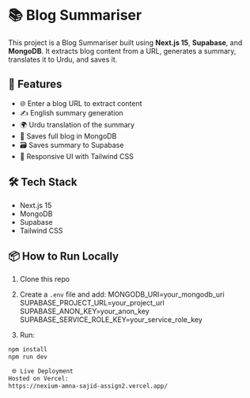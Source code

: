 # 📚 Blog Summariser

This project is a Blog Summariser built using **Next.js 15**, **Supabase**, and **MongoDB**. It extracts blog content from a URL, generates a summary, translates it to Urdu, and saves it.

## 🚀 Features
- 🌐 Enter a blog URL to extract content
- ✍️ English summary generation
- 🌍 Urdu translation of the summary
- 💾 Saves full blog in MongoDB
- 🗃️ Saves summary to Supabase
- 🎨 Responsive UI with Tailwind CSS

## 🛠️ Tech Stack
- Next.js 15
- MongoDB
- Supabase
- Tailwind CSS

## 📦 How to Run Locally
1. Clone this repo
2. Create a `.env` file and add:
    MONGODB_URI=your_mongodb_uri
    SUPABASE_PROJECT_URL=your_project_url
    SUPABASE_ANON_KEY=your_anon_key
    SUPABASE_SERVICE_ROLE_KEY=your_service_role_key

3. Run:
```bash
npm install
npm run dev

 🌐 Live Deployment
Hosted on Vercel:
https://nexium-amna-sajid-assign2.vercel.app/

